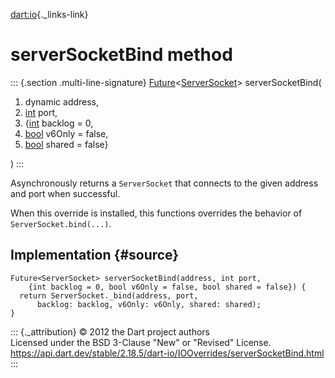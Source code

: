 [dart:io](../../dart-io/dart-io-library){._links-link}

serverSocketBind method
=======================

::: {.section .multi-line-signature}
[Future](../../dart-async/future-class)\<[ServerSocket](../serversocket-class)\>
serverSocketBind(

1.  dynamic address,
2.  [int](../../dart-core/int-class) port,
3.  {[int](../../dart-core/int-class) backlog = 0,
4.  [bool](../../dart-core/bool-class) v6Only = false,
5.  [bool](../../dart-core/bool-class) shared = false}

)
:::

Asynchronously returns a `ServerSocket` that connects to the given
address and port when successful.

When this override is installed, this functions overrides the behavior
of `ServerSocket.bind(...)`.

Implementation {#source}
--------------

``` {.language-dart data-language="dart"}
Future<ServerSocket> serverSocketBind(address, int port,
    {int backlog = 0, bool v6Only = false, bool shared = false}) {
  return ServerSocket._bind(address, port,
      backlog: backlog, v6Only: v6Only, shared: shared);
}
```

::: {._attribution}
© 2012 the Dart project authors\
Licensed under the BSD 3-Clause \"New\" or \"Revised\" License.\
<https://api.dart.dev/stable/2.18.5/dart-io/IOOverrides/serverSocketBind.html>
:::
